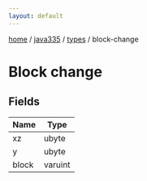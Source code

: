 ```yaml
---
layout: default
---
```


[home](/)  /  [java335](/protocol/java335)  /  [types](/protocol/java335/types)  /  block-change

# Block change

## Fields

Name | Type
---|---
xz | ubyte
y | ubyte
block | varuint

